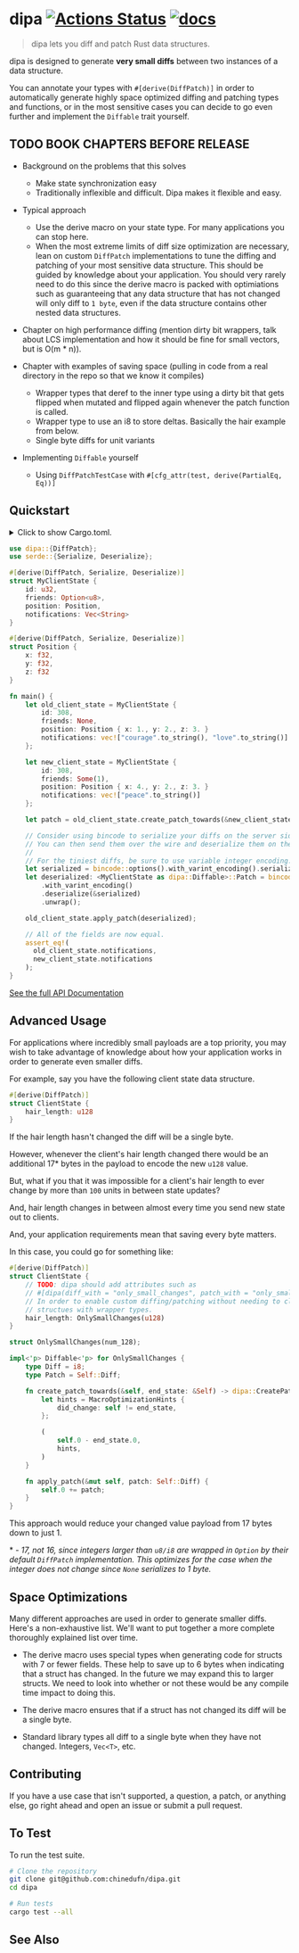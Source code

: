 # dipa [![Actions Status](https://github.com/chinedufn/dipa/workflows/test/badge.svg)](https://github.com/chinedufn/dipa/actions) [![docs](https://docs.rs/dipa/badge.svg)](https://docs.rs/dipa)

> dipa lets you diff and patch Rust data structures.

dipa is designed to generate **very small diffs** between two instances of a data structure.

You can annotate your types with `#[derive(DiffPatch)]` in order to automatically generate
highly space optimized diffing and patching types and functions, or in the most sensitive cases
you can decide to go even further and implement the `Diffable` trait yourself.

## TODO BOOK CHAPTERS BEFORE RELEASE

- Background on the problems that this solves
  - Make state synchronization easy
  - Traditionally inflexible and difficult. Dipa makes it flexible and easy.

- Typical approach
  - Use the derive macro on your state type. For many applications you can stop here.
  - When the most extreme limits of diff size optimization are necessary, lean on custom `DiffPatch` implementations to tune the
    diffing and patching of your most sensitive data structure. This should be guided by knowledge about your application. You
    should very rarely need to do this since the derive macro is packed with optimiations such as guaranteeing that any data structure
    that has not changed will only diff to `1 byte`, even if the data structure contains other nested data structures.

- Chapter on high performance diffing
   (mention dirty bit wrappers, talk about LCS implementation and how it should be fine for small vectors, but is O(m * n)).

- Chapter with examples of saving space (pulling in code from a real directory in the repo so that we know it compiles)
  - Wrapper types that deref to the inner type using a dirty bit that gets flipped when mutated
    and flipped again whenever the patch function is called.
  - Wrapper type to use an i8 to store deltas. Basically the hair example from below.
  - Single byte diffs for unit variants

- Implementing `Diffable` yourself
  - Using `DiffPatchTestCase` with `#[cfg_attr(test, derive(PartialEq, Eq))]`

## Quickstart

<details>
<summary>
Click to show Cargo.toml.
</summary>

```toml
[dependencies]

bincode = "1"
dipa = { version = "0.1", features = ["derive"] }
serde = { version = "1", features = ["derive"] }
```
</details>
<p></p>

```rust
use dipa::{DiffPatch};
use serde::{Serialize, Deserialize};

#[derive(DiffPatch, Serialize, Deserialize)]
struct MyClientState {
    id: u32,
    friends: Option<u8>,
    position: Position,
    notifications: Vec<String>
}

#[derive(DiffPatch, Serialize, Deserialize)]
struct Position {
    x: f32,
    y: f32,
    z: f32
}

fn main() {
    let old_client_state = MyClientState {
        id: 308,
        friends: None,
        position: Position { x: 1., y: 2., z: 3. }
        notifications: vec!["courage".to_string(), "love".to_string()]
    };

    let new_client_state = MyClientState {
        id: 308,
        friends: Some(1),
        position: Position { x: 4., y: 2., z: 3. }
        notifications: vec!["peace".to_string()]
    };

    let patch = old_client_state.create_patch_towards(&new_client_state);

    // Consider using bincode to serialize your diffs on the server side.
    // You can then send them over the wire and deserialize them on the client side.
    //
    // For the tiniest diffs, be sure to use variable integer encoding.
    let serialized = bincode::options().with_varint_encoding().serialize(&patch).unwrap();
    let deserialized: <MyClientState as dipa::Diffable>::Patch = bincode::options()
        .with_varint_encoding()
        .deserialize(&serialized)
        .unwrap();

    old_client_state.apply_patch(deserialized);

    // All of the fields are now equal.
    assert_eq!(
      old_client_state.notifications,
      new_client_state.notifications
    );
}
```

[See the full API Documentation](https://docs.rs/dipa)

## Advanced Usage

For applications where incredibly small payloads are a top priority, you may wish to take advantage of knowledge about how your application works in order to 
generate even smaller diffs.

For example, say you have the following client state data structure.

```rust
#[derive(DiffPatch)]
struct ClientState {
    hair_length: u128
}
```

If the hair length hasn't changed the diff will be a single byte.

However, whenever the client's hair length changed there would be an additional 17\* bytes in the payload to encode the new `u128` value.

But, what if you that it was impossible for a client's hair length to ever change by more than `100` units in between state updates?

And, hair length changes in between almost every time you send new state out to clients.

And, your application requirements mean that saving every byte matters.

In this case, you could go for something like:

```rust
#[derive(DiffPatch)]
struct ClientState {
    // TODO: dipa should add attributes such as
    // #[dipa(diff_with = "only_small_changes", patch_with = "only_small_changes")]
    // In order to enable custom diffing/patching without needing to clutter your data
    // structues with wrapper types.
    hair_length: OnlySmallChanges(u128)
}

struct OnlySmallChanges(num_128);

impl<'p> Diffable<'p> for OnlySmallChanges {
    type Diff = i8;
    type Patch = Self::Diff;

    fn create_patch_towards(&self, end_state: &Self) -> dipa::CreatePatchTowardsReturn<Self::Diff> {
        let hints = MacroOptimizationHints {
            did_change: self != end_state,
        };

        (
            self.0 - end_state.0,
            hints,
        )
    }

    fn apply_patch(&mut self, patch: Self::Diff) {
        self.0 += patch;
    }
}
```

This approach would reduce your changed value payload from 17 bytes down to just 1.

\* - _17, not 16, since integers larger than `u8/i8` are wrapped in `Option` by their default `DiffPatch` implementation. This optimizes for the case when the integer does not change since `None` serializes to 1 byte._

## Space Optimizations

Many different approaches are used in order to generate smaller diffs. Here's a non-exhaustive list. We'll want to put together a more complete thoroughly explained list over time.

- The derive macro uses special types when generating code for structs with 7 or fewer fields. These help to save up to 6 bytes when indicating that a struct has changed. In the future we
  may expand this to larger structs. We need to look into whether or not these would be any compile time impact to doing this.

- The derive macro ensures that if a struct has not changed its diff will be a single byte.

- Standard library types all diff to a single byte when they have not changed. Integers, `Vec<T>`, etc.

## Contributing

If you have a use case that isn't supported, a question, a patch, or anything else, go right ahead and open an issue or submit a pull request.

## To Test

To run the test suite.

```sh
# Clone the repository
git clone git@github.com:chinedufn/dipa.git
cd dipa

# Run tests
cargo test --all
```

## See Also

